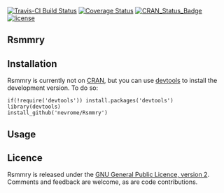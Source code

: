 [![Travis-CI Build Status](https://travis-ci.org/nevrome/Rsmmry.svg?branch=master)](https://travis-ci.org/nevrome/Rsmmry) [![Coverage Status](https://img.shields.io/codecov/c/github/nevrome/Rsmmry/master.svg)](https://codecov.io/github/nevrome/Rsmmry?branch=master)
[![CRAN\_Status\_Badge](http://www.r-pkg.org/badges/version/Rsmmry)](http://cran.r-project.org/package=Rsmmry)
[![license](https://img.shields.io/badge/license-GPL%202-B50B82.svg)](https://www.r-project.org/Licenses/GPL-2)

Rsmmry
--------

Installation
------------

Rsmmry is currently not on [CRAN](http://cran.r-project.org/), but you can use [devtools](http://cran.r-project.org/web/packages/devtools/index.html) to install the development version. To do so:

    if(!require('devtools')) install.packages('devtools')
    library(devtools)
    install_github('nevrome/Rsmmry')

Usage
-----


Licence
-------

Rsmmry is released under the [GNU General Public Licence, version 2](http://www.r-project.org/Licenses/GPL-2). Comments and feedback are welcome, as are code contributions.